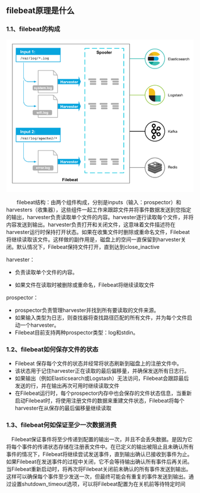 ## filebeat原理是什么

### 1.1、filebeat的构成

![img](https://raw.githubusercontent.com/Peanut-tdd/Picture/main/1271254-20200615140610959-1559395773.png)

　　filebeat结构：由两个组件构成，分别是inputs（输入：prospector）和harvesters（收集器），这些组件一起工作来跟踪文件并将事件数据发送到您指定的输出，harvester负责读取单个文件的内容。harvester逐行读取每个文件，并将内容发送到输出。harvester负责打开和关闭文件，这意味着文件描述符在harvester运行时保持打开状态。如果在收集文件时删除或重命名文件，Filebeat将继续读取该文件。这样做的副作用是，磁盘上的空间一直保留到harvester关闭。默认情况下，Filebeat保持文件打开，直到达到close_inactive

harvester：

- 负责读取单个文件的内容。

- 如果文件在读取时被删除或重命名，Filebeat将继续读取文件



prospector：

- prospector负责管理harvester并找到所有要读取的文件来源。
- 如果输入类型为日志，则查找器将查找路径匹配的所有文件，并为每个文件启动一个harvester。
- Filebeat目前支持两种prospector类型：log和stdin。



### 1.2、filebeat如何保存文件的状态

- Filebeat 保存每个文件的状态并经常将状态刷新到磁盘上的注册文件中。
- 该状态用于记住harvester正在读取的最后偏移量，并确保发送所有日志行。
- 如果输出（例如Elasticsearch或Logstash）无法访问，Filebeat会跟踪最后发送的行，并在输出再次可用时继续读取文件
- 在Filebeat运行时，每个prospector内存中也会保存的文件状态信息，当重新启动Filebeat时，将使用注册文件的数据来重建文件状态，Filebeat将每个harvester在从保存的最后偏移量继续读取



### 1.3、filebeat何如保证至少一次数据消费

　Filebeat保证事件将至少传递到配置的输出一次，并且不会丢失数据。是因为它将每个事件的传递状态存储在注册表文件中。在已定义的输出被阻止且未确认所有事件的情况下，Filebeat将继续尝试发送事件，直到输出确认已接收到事件为止。如果Filebeat在发送事件的过程中关闭，它不会等待输出确认所有事件后再关闭。当Filebeat重新启动时，将再次将Filebeat关闭前未确认的所有事件发送到输出。这样可以确保每个事件至少发送一次，但最终可能会有重复的事件发送到输出。通过设置shutdown_timeout选项，可以将Filebeat配置为在关机前等待特定时间
